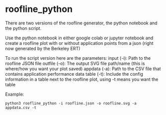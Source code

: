# roofline_python

There are two versions of the roofline generator, the python notebook and the python script.

Use the python notebook in either google colab or jupyter notebook and create a roofline plot with or without application points from a json (right now generated by the Berkeley ERT)


To run the script version here are the parameters:
input (-i): Path to the roofline JSON file
outfile (-o): The output SVG file path/name (this is where/how you want your plot saved)
appdata (-a): Path to the CSV file that contains application performance data
table (-t): Include the config information in a table next to the roofline plot, using -t means you want the table
  
Example:
~~~
python3 roofline_python -i roofline.json -o roofline.svg -a appdata.csv -t
~~~
  
